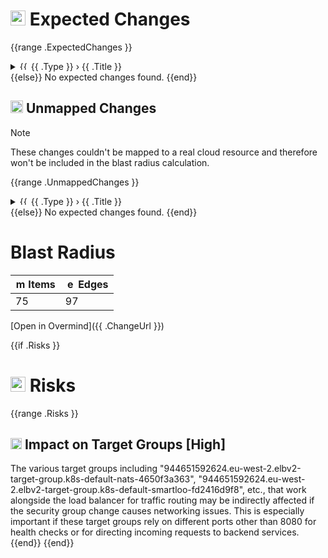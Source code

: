 # <img width="24" alt="mapped" src="https://github.com/overmindtech/ovm-cli/assets/8799341/311e1bb0-e3da-4499-8db3-b97ec7674484"> Expected Changes

{{range .ExpectedChanges }}
<details>
<summary><img width="14" alt="{{ .StatusAlt }}" src="{{ .StatusIcon }}"> {{ .Type }} › {{ .Title }}</summary>

```diff
{{ .Diff }}
```
</details>
{{else}}
No expected changes found.
{{end}}


## <img width="20" alt="unmapped" src="https://github.com/overmindtech/ovm-cli/assets/8799341/46002c31-0c19-45c5-92ac-2a339e25b00e"> Unmapped Changes

> [!NOTE]
> These changes couldn't be mapped to a real cloud resource and therefore won't be included in the blast radius calculation.


{{range .UnmappedChanges }}
<details>
<summary><img width="14" alt="{{ .StatusAlt }}" src="{{ .StatusIcon }}"> {{ .Type }} › {{ .Title }}</summary>

```diff
{{ .Diff }}
```
</details>
{{else}}
No expected changes found.
{{end}}



# Blast Radius

| <img width="16" alt="mapped" src="https://github.com/overmindtech/ovm-cli/assets/8799341/311e1bb0-e3da-4499-8db3-b97ec7674484"> Items | <img width="16" alt="edge" src="https://github.com/overmindtech/ovm-cli/assets/8799341/437dcecd-117d-474d-a6fd-1aa241fb0fd0"> Edges |
|---|---|
| 75 | 97

[Open in Overmind]({{ .ChangeUrl }})



{{if .Risks }}
# <img width="24" alt="warning" src="https://github.com/overmindtech/ovm-cli/assets/8799341/fd3b183f-92b3-4aab-987d-40452f92bdbb"> Risks

{{range .Risks }}
## <img width="18" alt="{{ .SeverityAlt }}" src="{{ .SeverityIcon }}"> Impact on Target Groups [High]

The various target groups including \"944651592624.eu-west-2.elbv2-target-group.k8s-default-nats-4650f3a363\", \"944651592624.eu-west-2.elbv2-target-group.k8s-default-smartloo-fd2416d9f8\", etc., that work alongside the load balancer for traffic routing may be indirectly affected if the security group change causes networking issues. This is especially important if these target groups rely on different ports other than 8080 for health checks or for directing incoming requests to backend services.
{{end}}
{{end}}

